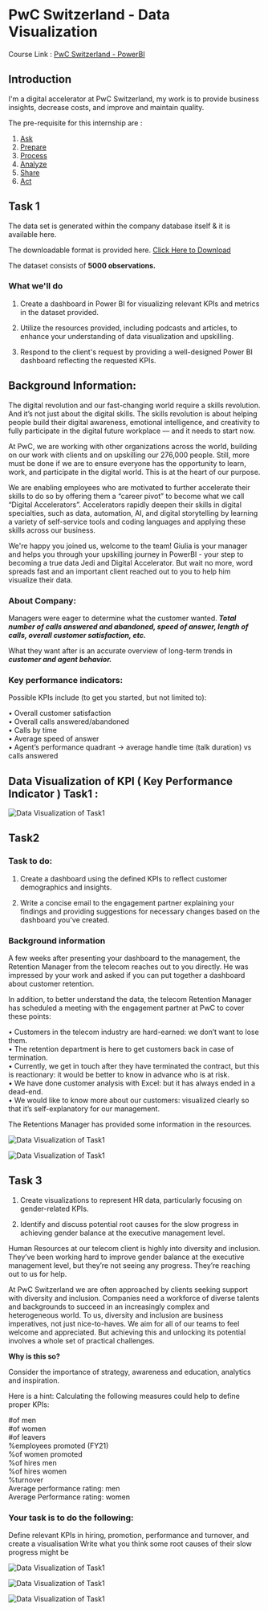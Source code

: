 # PwC Switzerland - Data Visualization

Course Link : [PwC Switzerland - PowerBI](https://www.theforage.com/simulations/pwc-ch/power-bi-cqxg?s=09)

## Introduction 
I'm a digital accelerator at PwC Switzerland, my work is to provide business insights, decrease costs, and improve and maintain quality.  

The pre-requisite for this internship are : 

1. [Ask](https://github.com/sreedatta-v/pwc_forage_data_visualization/blob/main/README.md)
2. [Prepare](https://github.com/sreedatta-v/pwc_forage_data_visualization/blob/main/README.md)
3. [Process](https://github.com/sreedatta-v/pwc_forage_data_visualization/blob/main/README.md)
4. [Analyze](https://github.com/sreedatta-v/pwc_forage_data_visualization/blob/main/README.md)
5. [Share](https://github.com/sreedatta-v/pwc_forage_data_visualization/blob/main/README.md)
6. [Act](https://github.com/sreedatta-v/pwc_forage_data_visualization/blob/main/README.md)

## Task 1

The data set is generated within the company database itself & it is available here. 

The downloadable format is provided here. [ Click Here to Download ](https://cdn.theforage.com/vinternships/companyassets/4sLyCPgmsy8DA6Dh3/01%20Call-Center-Dataset.xlsx)

The dataset consists of <b>5000 observations.</b>

### What we'll do  

1. Create a dashboard in Power BI for visualizing relevant KPIs and metrics in the dataset provided.   

2. Utilize the resources provided, including podcasts and articles, to enhance your understanding of data visualization and upskilling. 

3. Respond to the client's request by providing a well-designed Power BI dashboard reflecting the requested KPIs.  

## Background Information: 
The digital revolution and our fast-changing world require a skills revolution. And it’s not just about the digital skills. The skills revolution is about helping people build their digital awareness, emotional intelligence, and creativity to fully participate in the digital future workplace — and it needs to start now.

At PwC, we are working with other organizations across the world, building on our work with clients and on upskilling our 276,000 people. Still, more must be done if we are to ensure everyone has the opportunity to learn, work, and participate in the digital world. This is at the heart of our purpose.

We are enabling employees who are motivated to further accelerate their skills to do so by offering them a “career pivot” to become what we call “Digital Accelerators”. Accelerators rapidly deepen their skills in digital specialties, such as data, automation, AI, and digital storytelling by learning a variety of self-service tools and coding languages and applying these skills across our business.

We're happy you joined us, welcome to the team! Giulia is your manager and helps you through your upskilling journey in PowerBI - your step to becoming a true data Jedi and Digital Accelerator. But wait no more, word spreads fast and an important client reached out to you to help him visualize their data. 

### About Company:

Managers were eager to determine what the customer wanted.<i><b> Total number of calls answered and abandoned, speed of answer, length of calls, overall customer satisfaction, etc.  </b></i>

What they want after is an accurate overview of long-term trends in <b><i>customer and agent behavior.</b></i>

### Key performance indicators:
Possible KPIs include (to get you started, but not limited to):

• Overall customer satisfaction  
• Overall calls answered/abandoned  
• Calls by time  
• Average speed of answer  
• Agent’s performance quadrant -> average handle time (talk duration) vs calls answered  

## Data Visualization of KPI ( Key Performance Indicator ) Task1 : 

![Data Visualization of Task1](https://github.com/sreedatta-v/Forage-Data-Visualization/blob/main/KPI%20Dashboard.png)

## Task2 

### Task to do:  

1. Create a dashboard using the defined KPIs to reflect customer demographics and insights.  

2. Write a concise email to the engagement partner explaining your findings and providing suggestions for necessary changes based on the dashboard you've created.  

### Background information  

A few weeks after presenting your dashboard to the management, the Retention Manager from the telecom reaches out to you directly. He was impressed by your work and asked if you can put together a dashboard about customer retention.  

In addition, to better understand the data, the telecom Retention Manager has scheduled a meeting with the engagement partner at PwC to cover these points: 

• Customers in the telecom industry are hard-earned: we don’t want to lose them.  
• The retention department is here to get customers back in case of termination.  
• Currently, we get in touch after they have terminated the contract, but this is reactionary: it would be better to know in advance who is at risk.   
• We  have done customer analysis with Excel: but it has always ended in a dead-end.   
• We would like to know more about our customers: visualized clearly so that it’s self-explanatory for our management.   

The Retentions Manager has provided some information in the resources.   

![Data Visualization of Task1](https://github.com/sreedatta-v/Forage-Data-Visualization/blob/main/KPI%20Dashboard%202.1.png)

![Data Visualization of Task1](https://github.com/sreedatta-v/Forage-Data-Visualization/blob/main/KPI%20Dashboard%202.2.png)

## Task 3

1. Create visualizations to represent HR data, particularly focusing on gender-related KPIs.  

2. Identify and discuss potential root causes for the slow progress in achieving gender balance at the executive management level.  

Human Resources at our telecom client is highly into diversity and inclusion. They’ve been working hard to improve gender balance at the executive management level, but they’re not seeing any progress. They’re reaching out to us for help.

At PwC Switzerland we are often approached by clients seeking support with diversity and inclusion. Companies need a workforce of diverse talents and backgrounds to succeed in an increasingly complex and heterogeneous world. To us, diversity and inclusion are business imperatives, not just nice-to-haves. We aim for all of our teams to feel welcome and appreciated. But achieving this and unlocking its potential involves a whole set of practical challenges.

<b> Why is this so? </b>

Consider the importance of strategy, awareness and education, analytics and inspiration. 

Here is a hint: Calculating the following measures could help to define proper KPIs:

#of men  
#of women  
#of leavers  
%employees promoted (FY21)  
%of women promoted  
%of hires men  
%of hires women  
%turnover  
Average performance rating: men  
Average Performance rating: women 

### Your task is to do the following:

Define relevant KPIs in hiring, promotion, performance and turnover, and create a visualisation
Write what you think some root causes of their slow progress might be

![Data Visualization of Task1](https://github.com/sreedatta-v/Forage-Data-Visualization/blob/main/KPI%20Dashboard%203.1.png)

![Data Visualization of Task1](https://github.com/sreedatta-v/Forage-Data-Visualization/blob/main/KPI%20Dashboard%203.2.png)

![Data Visualization of Task1](https://github.com/sreedatta-v/Forage-Data-Visualization/blob/main/KPI%20Dashboard%203.3.png)
